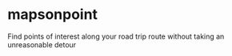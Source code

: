 # mapsonpoint
Find points of interest along your road trip route without taking an unreasonable detour
